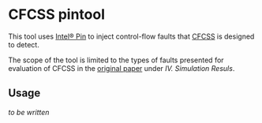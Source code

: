 # CFCSS pintool #

This tool uses [Intel®
Pin](http://software.intel.com/en-us/articles/pin-a-dynamic-binary-instrumentation-tool)
to inject control-flow faults that [CFCSS](https://github.com/hermannloose/cfcss) is
designed to detect.

The scope of the tool is limited to the types of faults presented for
evaluation of CFCSS in the [original
paper](http://ieeexplore.ieee.org/xpls/abs_all.jsp?arnumber=994926) under *IV.
Simulation Resuls*.

## Usage ##

*to be written*
